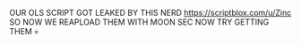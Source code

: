 OUR OLS SCRIPT GOT LEAKED BY THIS NERD https://scriptblox.com/u/Zinc SO NOW WE REAPLOAD THEM WITH MOON SEC NOW TRY GETTING THEM 💀
